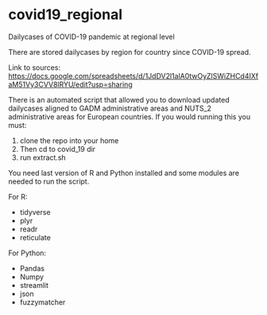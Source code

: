 # covid19_regional
Dailycases of COVID-19 pandemic at regional level

There are stored dailycases by region for country since COVID-19 spread.

Link to sources: https://docs.google.com/spreadsheets/d/1JdDV2l1alA0twOyZlSWiZHCd4IXfaM51Vy3CVV8lRYU/edit?usp=sharing

There is an automated script that allowed you to download updated dailycases aligned to GADM administrative areas and NUTS_2 administrative areas for European countries.
If you would running this you must:
1. clone the repo into your home
2. Then cd to covid_19 dir
3. run extract.sh

You need last version of R and Python installed and some modules are needed to run the script.

For R:
- tidyverse
- plyr
- readr
- reticulate

For Python:
- Pandas
- Numpy
- streamlit
- json
- fuzzymatcher
